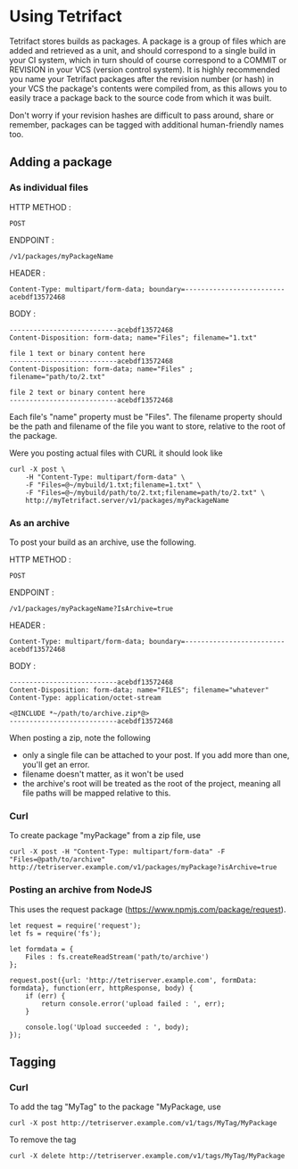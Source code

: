 # Using Tetrifact

Tetrifact stores builds as packages. A package is a group of files which are added and retrieved as a unit, and should correspond to a single build in your CI system, which in turn should of course correspond to a COMMIT or REVISION in your VCS (version control system). It is highly recommended you name your Tetrifact packages after the revision number (or hash) in your VCS the package's contents were compiled from, as this allows you to easily trace a package back to the source code from which it was built.

Don't worry if your revision hashes are difficult to pass around, share or remember, packages can be tagged with additional human-friendly names too.

## Adding a package 

### As individual files 

HTTP METHOD : 

    POST

ENDPOINT : 

    /v1/packages/myPackageName

HEADER : 
    
    Content-Type: multipart/form-data; boundary=-------------------------acebdf13572468 

BODY :

    ---------------------------acebdf13572468
    Content-Disposition: form-data; name="Files"; filename="1.txt" 

    file 1 text or binary content here
    ---------------------------acebdf13572468
    Content-Disposition: form-data; name="Files" ; filename="path/to/2.txt"

    file 2 text or binary content here
    ---------------------------acebdf13572468

Each file's "name" property must be "Files". The filename property should be the path and filename of the file you want to store, relative to the root of the package.

Were you posting actual files with CURL it should look like

    curl -X post \
        -H "Content-Type: multipart/form-data" \
        -F "Files=@~/mybuild/1.txt;filename=1.txt" \
        -F "Files=@~/mybuild/path/to/2.txt;filename=path/to/2.txt" \
        http://myTetrifact.server/v1/packages/myPackageName 


### As an archive

To post your build as an archive, use the following.

HTTP METHOD : 

    POST

ENDPOINT : 

    /v1/packages/myPackageName?IsArchive=true

HEADER : 
    
    Content-Type: multipart/form-data; boundary=-------------------------acebdf13572468 

BODY :

    ---------------------------acebdf13572468
    Content-Disposition: form-data; name="FILES"; filename="whatever"
    Content-Type: application/octet-stream

    <@INCLUDE *~/path/to/archive.zip*@>
    ---------------------------acebdf13572468

When posting a zip, note the following
- only a single file can be attached to your post. If you add more than one, you'll get an error.
- filename doesn't matter, as it won't be used
- the archive's root will be treated as the root of the project, meaning all file paths will be mapped relative to this.

### Curl

To create package "myPackage" from a zip file, use

    curl -X post -H "Content-Type: multipart/form-data" -F "Files=@path/to/archive" http://tetriserver.example.com/v1/packages/myPackage?isArchive=true 

### Posting an archive from NodeJS

This uses the request package (https://www.npmjs.com/package/request).

    let request = require('request');
    let fs = require('fs');

    let formdata = {
        Files : fs.createReadStream('path/to/archive')
    };

    request.post({url: 'http://tetriserver.example.com', formData: formdata}, function(err, httpResponse, body) {
        if (err) {
            return console.error('upload failed : ', err);
        }

        console.log('Upload succeeded : ', body);
    });

## Tagging

### Curl

To add the tag "MyTag" to the package "MyPackage, use

    curl -X post http://tetriserver.example.com/v1/tags/MyTag/MyPackage

To remove the tag

    curl -X delete http://tetriserver.example.com/v1/tags/MyTag/MyPackage


